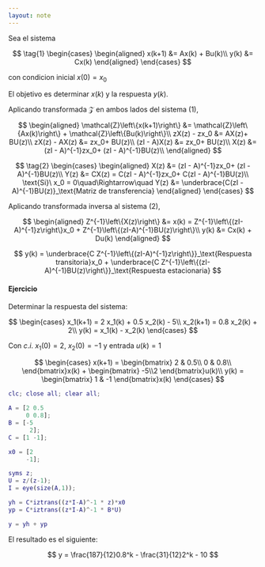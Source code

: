 ```yaml
---
layout: note
---
```


Sea el sistema

$$
\tag{1}
\begin{cases}
\begin{aligned}
    x(k+1) &= Ax(k) + Bu(k)\\
    y(k) &= Cx(k)
\end{aligned}
\end{cases}
$$

con condicion inicial $x(0)=x_0$

El objetivo es determinar $x(k)$ y la respuesta $y(k)$.

Aplicando transformada $\mathcal{Z}$ en ambos lados del sistema $(1)$,

$$
\begin{aligned}
    \mathcal{Z}\left\{x(k+1)\right\} &= \mathcal{Z}\left\{Ax(k)\right\} + \mathcal{Z}\left\{Bu(k)\right\}\\
    zX(z) - zx_0 &= AX(z)+ BU(z)\\
    zX(z) - AX(z) &= zx_0+ BU(z)\\
    (zI - A)X(z) &= zx_0+ BU(z)\\
    X(z) &= (zI - A)^{-1}zx_0+ (zI - A)^{-1}BU(z)\\
\end{aligned}
$$

$$
\tag{2}
\begin{cases}
\begin{aligned}
    X(z) &= (zI - A)^{-1}zx_0+ (zI - A)^{-1}BU(z)\\
    Y(z) &= CX(z) = C(zI - A)^{-1}zx_0+ C(zI - A)^{-1}BU(z)\\
\text{Si}\ x_0 = 0\quad\Rightarrow\quad Y(z) &= \underbrace{C(zI - A)^{-1}BU(z)}_\text{Matriz de transferencia}
\end{aligned}
\end{cases}
$$

Aplicando transformada inversa al sistema $(2)$,

$$
\begin{aligned}
    Z^{-1}\left\{X(z)\right\} &= x(k) = Z^{-1}\left\{(zI-A)^{-1}z\right\}x_0 + Z^{-1}\left\{(zI-A)^{-1}BU(z)\right\}\\
    y(k) &= Cx(k) + Du(k)
\end{aligned}
$$

$$
y(k) = \underbrace{C Z^{-1}\left\{(zI-A)^{-1}z\right\}}_\text{Respuesta transitoria}x_0 + \underbrace{C Z^{-1}\left\{(zI-A)^{-1}BU(z)\right\}}_\text{Respuesta estacionaria}
$$

#### Ejercicio
Determinar la respuesta del sistema:

$$
\begin{cases}
    x_1(k+1) = 2 x_1(k) + 0.5 x_2(k) - 5\\
    x_2(k+1) = 0.8 x_2(k) + 2\\
    y(k) = x_1(k) - x_2(k)
\end{cases}
$$

Con $c.i.$ $x_1(0) = 2$, $x_2(0) = -1$ y entrada $u(k) = 1$

$$
\begin{cases}
    x(k+1) = \begin{bmatrix}
        2 & 0.5\\
        0 & 0.8\\
    \end{bmatrix}x(k) + \begin{bmatrix}
        -5\\2
    \end{bmatrix}u(k)\\
    y(k) = \begin{bmatrix}
        1 & -1
    \end{bmatrix}x(k)
\end{cases}
$$

```matlab
clc; close all; clear all;

A = [2 0.5
     0 0.8];
B = [-5
      2];
C = [1 -1];

x0 = [2
     -1];

syms z;
U = z/(z-1);
I = eye(size(A,1));

yh = C*iztrans((z*I-A)^-1 * z)*x0
yp = C*iztrans((z*I-A)^-1 * B*U)

y = yh + yp
```

El resultado es el siguiente:

$$
y = \frac{187}{12}0.8^k - \frac{31}{12}2^k - 10
$$
